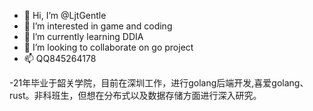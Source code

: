 - 👋 Hi, I’m @LjtGentle
- 👀 I’m interested in game and coding
- 🌱 I’m currently learning DDIA
- 💞️ I’m looking to collaborate on go project
- 📫 QQ845264178

-21年毕业于韶关学院，目前在深圳工作，进行golang后端开发,喜爱golang、rust。非科班生，但想在分布式以及数据存储方面进行深入研究。


<!---
LjtGentle/LjtGentle is a ✨ special ✨ repository because its `README.md` (this file) appears on your GitHub profile.
You can click the Preview link to take a look at your changes.
--->
